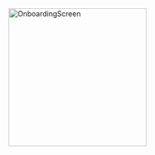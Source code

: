 <img width="272" alt="OnboardingScreen" src="https://github.com/SpightJA/LittleLemon/assets/43256781/4f86ab34-f90f-4b66-abff-5ce2553f5656">
